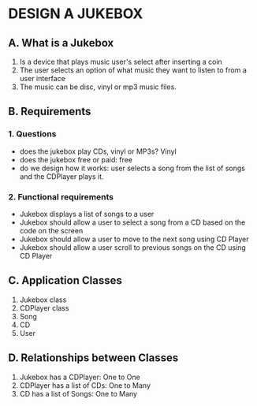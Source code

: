 # DESIGN A JUKEBOX

## A. What is a Jukebox
1. Is a device that plays music user's select after inserting a coin
2. The user selects an option of what music they want to listen to from a user interface
3. The music can be disc, vinyl or mp3 music files.

## B. Requirements
### 1. Questions 
- does the jukebox play CDs, vinyl or MP3s? Vinyl
- does the jukebox free or paid: free 
- do we design how it works: user selects a song from the list of songs and the CDPlayer plays it.

### 2. Functional requirements
- Jukebox displays a list of songs to a user
- Jukebox should allow a user to select a song from a CD based on the code on the screen
- Jukebox should allow a user to move to the next song using CD Player
- Jukebox should allow a user scroll to previous songs on the CD using CD Player

## C. Application Classes
1. Jukebox class
2. CDPlayer class
3. Song
4. CD
5. User


## D. Relationships between Classes
1. Jukebox has a CDPlayer: One to One
2. CDPlayer has a list of CDs: One to Many
3. CD has a list of Songs: One to Many


##



##